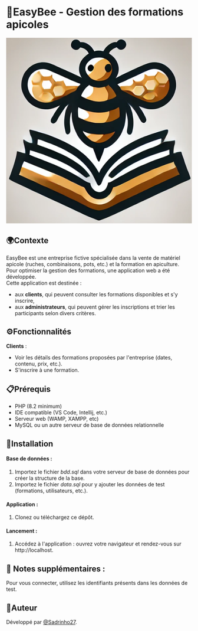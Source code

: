 # 🐝EasyBee - Gestion des formations apicoles

![Logo](logoEasybee.png)

## 🌍Contexte
EasyBee est une entreprise fictive spécialisée dans la vente de matériel apicole (ruches, combinaisons, pots, etc.) et la formation en apiculture. Pour optimiser la gestion des formations, une application web a été développée.  
Cette application est destinée :  
- aux **clients**, qui peuvent consulter les formations disponibles et s'y inscrire,  
- aux **administrateurs**, qui peuvent gérer les inscriptions et trier les participants selon divers critères.


## ⚙️Fonctionnalités 
 **Clients** : 
  - Voir les détails des formations proposées par l'entreprise (dates, contenu, prix, etc.).
  - S'inscrire à une formation.


## 📋Prérequis
- PHP (8.2 minimum)
- IDE compatible (VS Code, Intellij, etc.)
- Serveur web (WAMP, XAMPP, etc)
- MySQL ou un autre serveur de base de données relationnelle


## 🚀Installation  
#### Base de données :
 1. Importez le fichier  *bdd.sql* dans votre serveur de base de données pour créer la structure de la base.   
 2. Importez le fichier *data.sql* pour y ajouter les données de test (formations, utilisateurs, etc.).  
#### Application :  
 1. Clonez ou téléchargez ce dépôt.

#### Lancement :  
 1. Accédez à l'application : ouvrez votre navigateur et rendez-vous sur http://localhost.

## 📝 Notes supplémentaires : 
Pour vous connecter, utilisez les identifiants présents dans les données de test.

## 👤Auteur
Développé par [@Sadrinho27](https://github.com/Sadrinho27).

